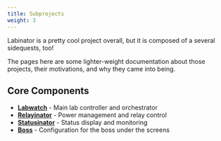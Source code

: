 ```yaml
---
title: Subprojects
weight: 3
---
```

Labinator is a pretty cool project overall, but it is composed of a several sidequests, too!

The pages here are some lighter-weight documentation about those projects, their motivations, and why they came into being.

## Core Components

- **[Labwatch](/docs/subprojects/labwatch/)** - Main lab controller and orchestrator
- **[Relayinator](/docs/subprojects/relayinator/)** - Power management and relay control
- **[Statusinator](/docs/subprojects/statusinator/)** - Status display and monitoring
- **[Boss](/docs/subprojects/boss/)** - Configuration for the boss under the screens